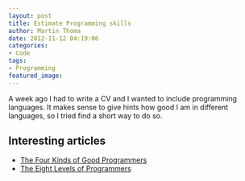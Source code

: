 ```yaml
---
layout: post
title: Estimate Programming skills
author: Martin Thoma
date: 2012-11-12 04:19:06
categories: 
- Code
tags:
- Programming
featured_image: 
---
```

A week ago I had to write a CV and I wanted to include programming languages. It makes sense to give hints how good I am in different languages, so I tried find a short way to do so.

<h2>Interesting articles</h2>
<ul>
  <li><a href="http://techiferous.com/2011/08/are-you-a-good-programmer/">The Four Kinds of Good Programmers</a></li>
  <li><a href="http://www.codinghorror.com/blog/2009/04/the-eight-levels-of-programmers.html">The Eight Levels of Programmers</a></li>
</ul>